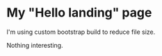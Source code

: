 My "Hello landing" page
=========

I'm using custom bootstrap build to reduce file size.

Nothing interesting.



